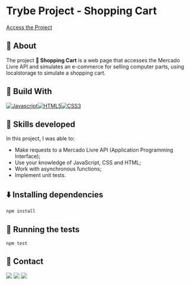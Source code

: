 # Trybe Project - Shopping Cart

 [Access the Project](https://thierrydrmv.github.io/Shopping-Cart/)

## 📝 About

The project **🛒 Shopping Cart** is a web page that accesses the Mercado Livre API and simulates an e-commerce for selling computer parts, using localstorage to simulate a shopping cart.

## 🚀 Build With

[![Javascript][Javascript]][Javascript-url][![HTML5][HTML5]][HTML5-url][![CSS3][CSS3]][CSS3-url]

## 📌 Skills developed

In this project, I was able to:

- Make requests to a Mercado Livre API (Application Programming Interface);
- Use your knowledge of JavaScript, CSS and HTML;
- Work with asynchronous functions;
- Implement unit tests.
  
## ⬇️ Installing dependencies


  ```bash
  npm install
  ``` 

## 🧪 Running the tests

  ```
  npm test
  ```

## 💬 Contact

<div>
  <a href = "https://wa.me/41999240022"><img src="https://img.shields.io/badge/WhatsApp-25D366?style=for-the-badge&logo=whatsapp&logoColor=white" target="_blank"></a>
  <a href = "mailto:varelathierry@gmail.com"><img src="https://img.shields.io/badge/-Gmail-%23333?style=for-the-badge&logo=gmail&logoColor=white" target="_blank"></a>
  <a href="https://www.linkedin.com/in/varela-thierry" target="_blank"><img src="https://img.shields.io/badge/-LinkedIn-%230077B5?style=for-the-badge&logo=linkedin&logoColor=white"
</div>

[Javascript]: https://img.shields.io/badge/javascript-F7DF1E?style=for-the-badge&logo=javascript&logoColor=white
[Javascript-url]: https://developer.mozilla.org/pt-BR/docs/Web/JavaScript
[HTML5]: https://img.shields.io/badge/html5-E34F26?style=for-the-badge&logo=html5&logoColor=white
[HTML5-URL]: https://developer.mozilla.org/en-US/docs/Glossary/HTML5
[CSS3]: https://img.shields.io/badge/css_3-1572B6?style=for-the-badge&logo=css3&logoColor=white
[CSS3-url]: https://developer.mozilla.org/pt-BR/docs/Web/CSS
